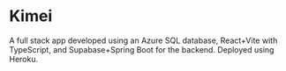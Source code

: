# Kimei
 A full stack app developed using an Azure SQL database, React+Vite with TypeScript, and Supabase+Spring Boot for the backend. Deployed using Heroku.
